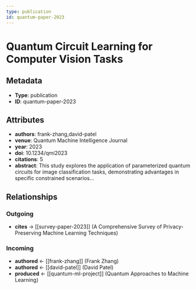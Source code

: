 ```yaml
---
type: publication
id: quantum-paper-2023
---
```


# Quantum Circuit Learning for Computer Vision Tasks

## Metadata

- **Type**: publication
- **ID**: quantum-paper-2023

## Attributes

- **authors**: frank-zhang,david-patel
- **venue**: Quantum Machine Intelligence Journal
- **year**: 2023
- **doi**: 10.1234/qmi2023
- **citations**: 5
- **abstract**: This study explores the application of parameterized quantum circuits for image classification tasks, demonstrating advantages in specific constrained scenarios...

## Relationships

### Outgoing

- **cites** → [[survey-paper-2023]] (A Comprehensive Survey of Privacy-Preserving Machine Learning Techniques)

### Incoming

- **authored** ← [[frank-zhang]] (Frank Zhang)
- **authored** ← [[david-patel]] (David Patel)
- **produced** ← [[quantum-ml-project]] (Quantum Approaches to Machine Learning)

